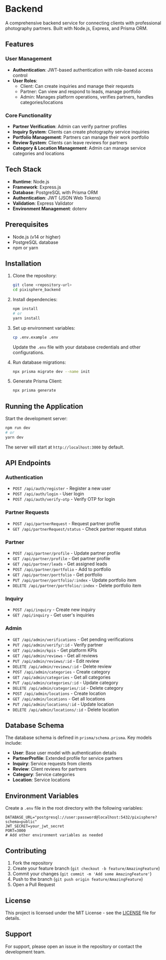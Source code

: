 # Backend

A comprehensive backend service for connecting clients with professional photography partners. Built with Node.js, Express, and Prisma ORM.

## Features

### User Management
- **Authentication**: JWT-based authentication with role-based access control
- **User Roles**:
  - Client: Can create inquiries and manage their requests
  - Partner: Can view and respond to leads, manage portfolio
  - Admin: Manages platform operations, verifies partners, handles categories/locations

### Core Functionality
- **Partner Verification**: Admin can verify partner profiles
- **Inquiry System**: Clients can create photography service inquiries
- **Portfolio Management**: Partners can manage their work portfolio
- **Review System**: Clients can leave reviews for partners
- **Category & Location Management**: Admin can manage service categories and locations

## Tech Stack

- **Runtime**: Node.js
- **Framework**: Express.js
- **Database**: PostgreSQL with Prisma ORM
- **Authentication**: JWT (JSON Web Tokens)
- **Validation**: Express Validator
- **Environment Management**: dotenv

## Prerequisites

- Node.js (v14 or higher)
- PostgreSQL database
- npm or yarn

## Installation

1. Clone the repository:
   ```bash
   git clone <repository-url>
   cd pixisphere_backend
   ```

2. Install dependencies:
   ```bash
   npm install
   # or
   yarn install
   ```

3. Set up environment variables:
   ```bash
   cp .env.example .env
   ```
   Update the `.env` file with your database credentials and other configurations.

4. Run database migrations:
   ```bash
   npx prisma migrate dev --name init
   ```

5. Generate Prisma Client:
   ```bash
   npx prisma generate
   ```

## Running the Application

Start the development server:
```bash
npm run dev
# or
yarn dev
```

The server will start at `http://localhost:3000` by default.

## API Endpoints

### Authentication
- `POST /api/auth/register` - Register a new user
- `POST /api/auth/login` - User login
- `POST /api/auth/verify-otp` - Verify OTP for login

### Partner Requests
- `POST /api/partnerRequest` - Request partner profile
- `GET /api/partnerRequest/status` - Check partner request status

### Partner
- `POST /api/partner/profile` - Update partner profile
- `GET /api/partner/profile` - Get partner profile
- `GET /api/partner/leads` - Get assigned leads
- `POST /api/partner/portfolio` - Add to portfolio
- `GET /api/partner/portfolio` - Get portfolio
- `PUT /api/partner/portfolio/:index` - Update portfolio item
- `DELETE /api/partner/portfolio/:index` - Delete portfolio item

### Inquiry
- `POST /api/inquiry` - Create new inquiry
- `GET /api/inquiry` - Get user's inquiries

### Admin
- `GET /api/admin/verifications` - Get pending verifications
- `PUT /api/admin/verify/:id` - Verify partner
- `GET /api/admin/kpis` - Get platform KPIs
- `GET /api/admin/reviews` - Get all reviews
- `PUT /api/admin/reviews/:id` - Edit review
- `DELETE /api/admin/reviews/:id` - Delete review
- `POST /api/admin/categories` - Create category
- `GET /api/admin/categories` - Get all categories
- `PUT /api/admin/categories/:id` - Update category
- `DELETE /api/admin/categories/:id` - Delete category
- `POST /api/admin/locations` - Create location
- `GET /api/admin/locations` - Get all locations
- `PUT /api/admin/locations/:id` - Update location
- `DELETE /api/admin/locations/:id` - Delete location

## Database Schema

The database schema is defined in `prisma/schema.prisma`. Key models include:

- **User**: Base user model with authentication details
- **PartnerProfile**: Extended profile for service partners
- **Inquiry**: Service requests from clients
- **Review**: Client reviews for partners
- **Category**: Service categories
- **Location**: Service locations

## Environment Variables

Create a `.env` file in the root directory with the following variables:

```
DATABASE_URL="postgresql://user:password@localhost:5432/pixisphere?schema=public"
JWT_SECRET=your_jwt_secret
PORT=3000
# Add other environment variables as needed
```

## Contributing

1. Fork the repository
2. Create your feature branch (`git checkout -b feature/AmazingFeature`)
3. Commit your changes (`git commit -m 'Add some AmazingFeature'`)
4. Push to the branch (`git push origin feature/AmazingFeature`)
5. Open a Pull Request

## License

This project is licensed under the MIT License - see the [LICENSE](LICENSE) file for details.

## Support

For support, please open an issue in the repository or contact the development team.
